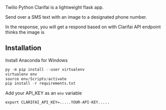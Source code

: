 Twilio Python Clarifai is a lightweight flask app.

Send over a SMS text with an image to a designated phone number.

In the response, you will get a respond based on with Clarifai API endpoint thinks the image is

## Installation

Install Anaconda for Windows

```py
py -m pip install --user virtualenv
virtualenv env
source env/Scripts/activate
pip install -r requirements.txt
```

Add your API_KEY as an `env` variable

```
export CLARIFAI_API_KEY=.....YOUR-API-KEY.....
```
